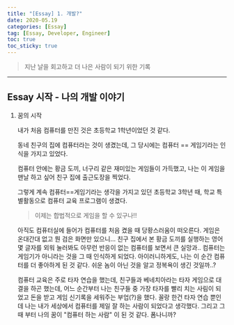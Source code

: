 ```yaml
---
title: "[Essay] 1. 개발?"
date: 2020-05.19
categories: [Essay]
tag: [Essay, Developer, Engineer]
toc: true
toc_sticky: true
---
```


 > 지난 날을 회고하고 더 나은 사람이 되기 위한 기록
---
## Essay 시작 - 나의 개발 이야기

1. 꿈의 시작

    내가 처음 컴퓨터를 만진 것은 초등학교 1학년이었던 것 같다.
    
    동네 친구의 집에 컴퓨터라는 것이 생겼는데, 그 당시에는 컴퓨터 == 게임기라는 인식을 가지고 있었다.
    
    컴퓨터 안에는 황금 도끼, 너구리 같은 재미있는 게임들이 가득했고, 나는 이 게임을 맨날 하고 싶어 친구 집에 출근도장을 찍었다.
    
    그렇게 계속 컴퓨터==게임기라는 생각을 가지고 있던 초등학교 3학년 때, 학교 특별활동으로 컴퓨터 교육 프로그램이 생겼다.
    > 이제는 합법적으로 게임을 할 수 있구나!!
    
    아직도 컴퓨터실에 들어가 컴퓨터를 처음 켰을 때 당황스러움이 떠오른다.
    게임은 온대간대 없고 뭔 검은 화면만 있으니... 친구 집에서 본 황금 도끼를 실행하는 영어 몇 글자를 외워 눌러봐도
    아무런 반응이 없는 컴퓨터를 보면서 큰 실망과.. 컴퓨터는 게임기가 아니라는 것을 그 때 인식하게 되었다.
    아이러니하게도, 나는 이 순간 컴퓨터를 더 좋아하게 된 것 같다. 쉬운 놈이 아닌 것을 알고 정복욕이 생긴 것일까..?
    
    컴퓨터 교육은 주로 타자 연습을 했는데, 친구들과 베네치아라는 타자 게임으로 대결을 하곤 했는데, 
    어느 순간부터 나는 친구들 중 가장 타자를 빨리 치는 사림이 되었고 돈을 받고 게임 신기록을 세워주는 부업(?)을 했다.
    꼴랑 한건 타자 연습 뿐인데 나는 내가 세상에서 컴퓨터를 제일 잘 하는 사람이 되었다고 생각했다. 그리고 그 때 부터 나의 꿈이 "컴퓨터 하는 사람"
    이 된 것 같다. 폼나니까?